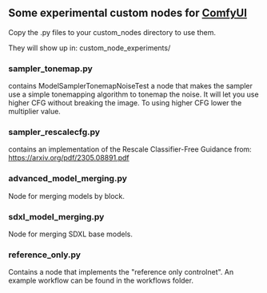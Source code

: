 ## Some experimental custom nodes for [ComfyUI](https://github.com/comfyanonymous/ComfyUI)

Copy the .py files to your custom_nodes directory to use them.

They will show up in: custom_node_experiments/

### sampler_tonemap.py
contains ModelSamplerTonemapNoiseTest a node that makes the sampler use a simple tonemapping algorithm to tonemap the noise. It will let you use higher CFG without breaking the image. To using higher CFG lower the multiplier value.

### sampler_rescalecfg.py
contains an implementation of the Rescale Classifier-Free Guidance from: https://arxiv.org/pdf/2305.08891.pdf

### advanced_model_merging.py

Node for merging models by block.

### sdxl_model_merging.py 

Node for merging SDXL base models.

### reference_only.py

Contains a node that implements the "reference only controlnet". An example workflow can be found in the workflows folder.
